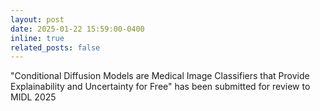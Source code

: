 ```yaml
---
layout: post
date: 2025-01-22 15:59:00-0400
inline: true
related_posts: false
---
```


"Conditional Diffusion Models are Medical Image Classifiers that Provide Explainability and Uncertainty for Free" has been submitted for review to MIDL 2025
